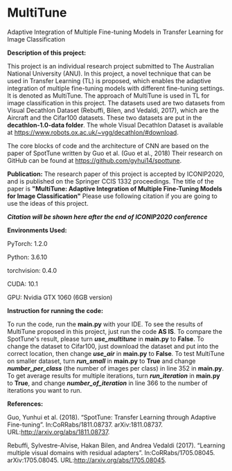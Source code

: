 # MultiTune
Adaptive Integration of Multiple Fine-tuning Models in Transfer Learning for Image Classification

**Description of this project:**

This project is an individual research project submitted to The Australian National University (ANU). In this project, a novel technique that can be used in Transfer Learning (TL) is proposed, which enables the adaptive integration of multiple fine-tuning models with different fine-tuning settings. It is denoted as MultiTune. The approach of MultiTune is used in TL for image classification in this project. The datasets used are two datasets from Visual Decathlon Dataset (Rebuffi, Bilen, and Vedaldi, 2017), which are the Aircraft and the Cifar100 datasets. These two datasets are put in the **decathlon-1.0-data folder**. The whole Visual Decathlon Dataset is available at https://www.robots.ox.ac.uk/~vgg/decathlon/#download.

The core blocks of code and the architecture of CNN are based on the paper of SpotTune written by Guo et al. (Guo et al., 2018) Their research on GitHub can be found at https://github.com/gyhui14/spottune. 

**Publication:**
The research paper of this project is accepted by ICONIP2020, and is published on the Springer CCIS 1332 proceedings. The title of the paper is **"MultiTune: Adaptive Integration of Multiple Fine-Tuning Models for Image Classification"** Please use following citation if you are going to use the ideas of this project.

***Citation will be shown here after the end of ICONIP2020 conference***

**Environments Used:**

PyTorch: 1.2.0

Python: 3.6.10

torchvision: 0.4.0

CUDA: 10.1

GPU: Nvidia GTX 1060 (6GB version)

**Instruction for running the code:**

To run the code, run the **main.py** with your IDE. To see the results of MultiTune proposed in this project, just run the code **AS IS**. To compare the SpotTune's result, please turn ***use_multitune*** in **main.py** to **False**. To change the dataset to Cifar100, just download the dataset and put into the correct location, then change ***use_air*** in **main.py** to **False**. To test MultiTune on smaller dataset, turn ***run_small*** in **main.py** to **True** and change ***number_per_class*** (the number of images per class) in line 352 in **main.py**. To get average results for multiple iterations, turn ***run_iteration*** in **main.py** to **True**, and change ***number_of_iteration*** in line 366 to the number of iterations you want to run. 

**References:**

Guo, Yunhui et al. (2018). “SpotTune: Transfer Learning through Adaptive Fine-tuning”. In:CoRRabs/1811.08737. arXiv:1811.08737. URL:http://arxiv.org/abs/1811.08737.

Rebuffi, Sylvestre-Alvise, Hakan Bilen, and Andrea Vedaldi (2017). “Learning multiple visual domains with residual adapters”. In:CoRRabs/1705.08045. arXiv:1705.08045. URL:http://arxiv.org/abs/1705.08045.

